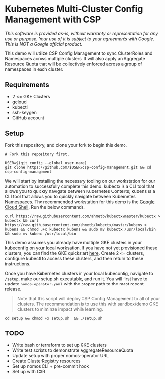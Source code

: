 # Kubernetes Multi-Cluster Config Management with CSP

_This software is provided as-is, without warranty or representation for any use or purpose. Your use of it is subject to your agreements with Google. This is NOT a Google official product._


This demo will utilize CSP Config Management to sync ClusterRoles and Namespaces across multiple clusters. It will also apply an Aggregate Resource Quota that will be collectively enforced across a group of namespaces in each cluster.

## Requirements

* 2 <= GKE Clusters
* gcloud
* kubectl
* ssh-keygen
* GitHub account

## Setup

Fork this repository, and clone your fork to begin this demo.
```
# Fork this repository first.

USER=$(git config --global user.name)
git clone https://github.com/$USER/csp-config-management.git && cd csp-config-management
```

We will start by installing the necessary tooling on our workstation for our automation to successfully complete this demo. kubectx is a CLI tool that allows you to quickly navigate between Kubernetes Contexts; kubens is a CLI tool that allows you to quickly navigate between Kubernetes Namespaces. The recommended workstation for this demo is the [Google Cloud Shell](https://cloud.google.com/shell/docs/). Run the below commands.

```
curl https://raw.githubusercontent.com/ahmetb/kubectx/master/kubectx > kubectx && curl https://raw.githubusercontent.com/ahmetb/kubectx/master/kubens > kubens && chmod u+x kubectx kubens && sudo mv kubectx /usr/local/bin && sudo mv kubens /usr/local/bin
```

This demo assumes you already have multiple GKE clusters in your kubeconfig on your local worksation. If you have not yet provisioned these clusters, you can find the GKE quickstart [here](https://cloud.google.com/kubernetes-engine/docs/quickstart). Create 2 <= clusters, configure kubectl to access these clusters, and then return to these instructions.

Once you have Kubernetes clusters in your local kubeconfig, navigate to `/setup`, make our setup.sh executable, and run it. You will first have to update `nomos-operator.yaml` with the proper path to the most recent release.

> Note that this script will deploy CSP Config Management to all of your clusters. The recommendation is to use this with sandbox/demo GKE clusters to miminze impact while learning.

```
cd setup && chmod +x setup.sh  && ./setup.sh
```

## TODO
* Write bash or terraform to set up GKE clusters
* Write test scripts to demonstrate AggregateResourceQuota
* Update setup with proper nomos-operator URL
* Create ClusterRegistry resources
* Set up nomos CLI + pre-commit hook
* Set up with CSR